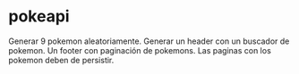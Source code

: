 # pokeapi

Generar 9 pokemon aleatoriamente.
Generar un header con un buscador de pokemon.
Un footer con paginación de pokemons.
Las paginas con los pokemon deben de persistir.
